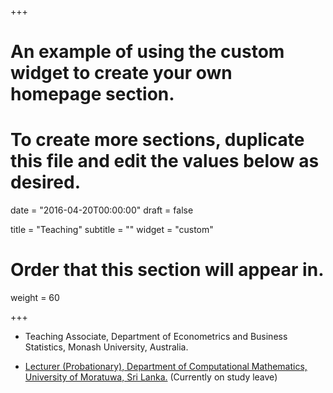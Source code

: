 +++
# An example of using the custom widget to create your own homepage section.
# To create more sections, duplicate this file and edit the values below as desired.

date = "2016-04-20T00:00:00"
draft = false

title = "Teaching"
subtitle = ""
widget = "custom"

# Order that this section will appear in.
weight = 60

+++
- Teaching Associate, Department of Econometrics and Business Statistics, Monash University, Australia.  

- [Lecturer (Probationary), Department of Computational Mathematics, University of Moratuwa, Sri Lanka.](https://www.mrt.ac.lk/web/staff/ms-pd-talagala) (Currently on study leave)